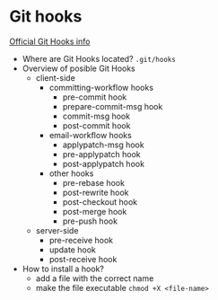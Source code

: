 # Git hooks

[Official Git Hooks info](https://git-scm.com/book/en/v2/Customizing-Git-Git-Hooks)


- Where are Git Hooks located? `.git/hooks`  
- Overview of posible Git Hooks  
  - client-side  
    - committing-workflow hooks  
      - pre-commit hook  
      - prepare-commit-msg hook  
      - commit-msg hook  
      - post-commit hook  
    - email-workflow hooks  
      - applypatch-msg hook  
      - pre-applypatch hook  
      - post-applypatch hook  
    - other hooks  
      - pre-rebase hook  
      - post-rewrite hook  
      - post-checkout hook  
      - post-merge hook  
      - pre-push hook  
  - server-side  
    - pre-receive hook  
    - update hook  
    - post-receive hook  
- How to install a hook?  
  - add a file with the correct name  
  - make the file executable `chmod +X <file-name>`  
